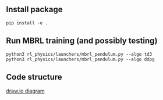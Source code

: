 
## Install package
```
pip install -e .
```

## Run MBRL training (and possibly testing)
```
python3 rl_physics/launchers/mbrl_pendulum.py --algo td3
python3 rl_physics/launchers/mbrl_pendulum.py --algo ddpg
```

## Code structure
[draw.io diagram](https://drive.google.com/file/d/1DlyAehpNUvEx0DVC8U0LPuAY211Sy_Lk/view?usp=sharing)